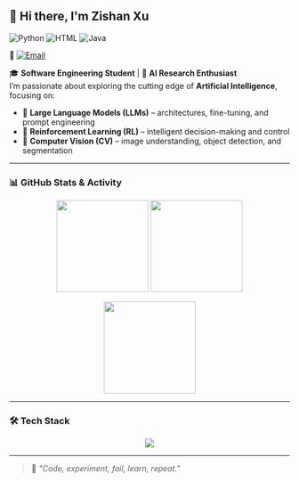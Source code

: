 ## 👋 Hi there, I'm Zishan Xu

![Python](https://img.shields.io/badge/Python-Expert-blue?logo=python)
![HTML](https://img.shields.io/badge/HTML-Intermediate-orange?logo=html5)
![Java](https://img.shields.io/badge/Java-Intermediate-red?logo=java)

📧 [![Email](https://img.shields.io/badge/Email-xuzishan%40m.scnu.edu.cn-blue)](mailto:xuzishan@m.scnu.edu.cn)  

🎓 **Software Engineering Student** | 🤖 **AI Research Enthusiast**  
I’m passionate about exploring the cutting edge of **Artificial Intelligence**, focusing on:  
- 🧠 **Large Language Models (LLMs)** – architectures, fine-tuning, and prompt engineering  
- 🎯 **Reinforcement Learning (RL)** – intelligent decision-making and control  
- 👀 **Computer Vision (CV)** – image understanding, object detection, and segmentation  

---

### 📊 GitHub Stats & Activity

<p align="center">
  <img src="https://github-readme-stats.vercel.app/api?username=33zs&show_icons=true&theme=radical" height="165">
  <img src="https://github-readme-stats.vercel.app/api/top-langs/?username=33zs&layout=compact&theme=radical" height="165">
</p>

<p align="center">
  <img src="https://github-readme-streak-stats.herokuapp.com/?user=33zs&theme=radical" height="165">
</p>

---
### 🛠 Tech Stack
<p align="center">
  <img src="https://skillicons.dev/icons?i=python,pytorch,tensorflow,opencv,cpp,docker,html,java,git,linux,vscode&perline=6">
</p>

---

> 💭 *"Code, experiment, fail, learn, repeat."*
